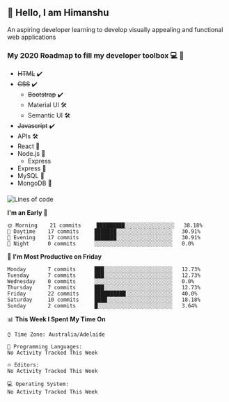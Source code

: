 ## 👋 Hello, I am Himanshu

An aspiring developer learning to develop visually appealing and functional web applications

### My 2020 Roadmap to fill my developer toolbox 💻 🧰

- <s>HTML</s> ✔️ 
- <s>CSS</s> ✔️
  - <s>Bootstrap</s> ✔️
  - Material UI 🛠️
  - Semantic UI 🛠️
 - <s>Javascript</s> ✔️
 - APIs 🛠️
 - React 🚧
 - Node.js 🚧
    - Express 
 - Express 🚧
 - MySQL 🚧
 - MongoDB 🚧
 
 
 #### 

<!--START_SECTION:waka-->
![Lines of code](https://img.shields.io/badge/From%20Hello%20World%20I%27ve%20Written-4531%20lines%20of%20code-blue)

**I'm an Early 🐤** 

```text
🌞 Morning    21 commits     █████████░░░░░░░░░░░░░░░░   38.18% 
🌆 Daytime    17 commits     ███████░░░░░░░░░░░░░░░░░░   30.91% 
🌃 Evening    17 commits     ███████░░░░░░░░░░░░░░░░░░   30.91% 
🌙 Night      0 commits      ░░░░░░░░░░░░░░░░░░░░░░░░░   0.0%

```
📅 **I'm Most Productive on Friday** 

```text
Monday       7 commits      ███░░░░░░░░░░░░░░░░░░░░░░   12.73% 
Tuesday      7 commits      ███░░░░░░░░░░░░░░░░░░░░░░   12.73% 
Wednesday    0 commits      ░░░░░░░░░░░░░░░░░░░░░░░░░   0.0% 
Thursday     7 commits      ███░░░░░░░░░░░░░░░░░░░░░░   12.73% 
Friday       22 commits     ██████████░░░░░░░░░░░░░░░   40.0% 
Saturday     10 commits     ████░░░░░░░░░░░░░░░░░░░░░   18.18% 
Sunday       2 commits      █░░░░░░░░░░░░░░░░░░░░░░░░   3.64%

```


📊 **This Week I Spent My Time On** 

```text
⌚︎ Time Zone: Australia/Adelaide

💬 Programming Languages: 
No Activity Tracked This Week

🔥 Editors: 
No Activity Tracked This Week

💻 Operating System: 
No Activity Tracked This Week

```


<!--END_SECTION:waka-->


